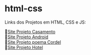 # html-css
 Links dos Projetos em HTML, CSS e JS:


&#128279;<a href="https://nicollassevero.github.io/html-css/projetos/projeto-casamento/casamento.html" target="_blank" >Site Projeto Casamento</a>
<br>
&#128279;<a href="https://nicollassevero.github.io/html-css/projetos/projeto-android-curso/android.html" target="_blank">Site Projeto Android</a>
<br>
&#128279;<a href="https://nicollassevero.github.io/html-css/projetos/projeto-cordel/index.html" target="_blank">Site Projeto poema Cordel</a>
<br>
&#128279;<a href="https://nicollassevero.github.io/html-css/projetos/projeto-hotel/index1.html ">Site Projeto Hotel</a>
